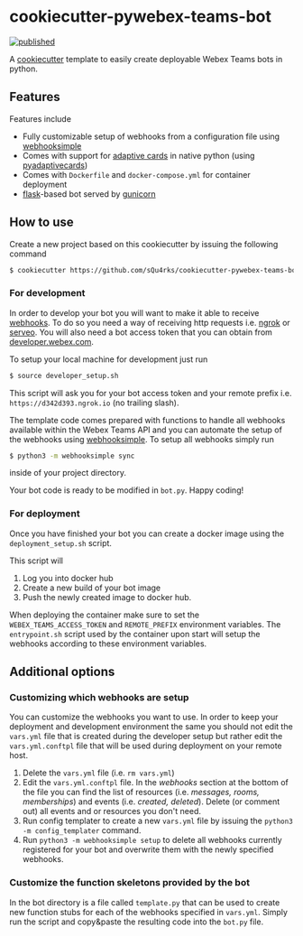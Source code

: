 # cookiecutter-pywebex-teams-bot

[![published](https://static.production.devnetcloud.com/codeexchange/assets/images/devnet-published.svg)](https://developer.cisco.com/codeexchange/github/repo/sQu4rks/cookiecutter-pywebex-teams-bot)

A [cookiecutter](https://github.com/cookiecutter/cookiecutter) template to easily create deployable Webex Teams bots in python. 

## Features 
Features include

* Fully customizable setup of webhooks from a configuration file using [webhooksimple](https://github.com/CiscoSE/webhooksimple)
* Comes with support for [adaptive cards](https://adaptivecards.io/) in native python (using [pyadaptivecards](https://github.com/CiscoSE/pyadaptivecards))
* Comes with `Dockerfile` and `docker-compose.yml` for container deployment
* [flask](https://github.com/pallets/flask)-based bot served by [gunicorn](https://gunicorn.org/)

## How to use

Create a new project based on this cookiecutter by issuing the following command

```bash
$ cookiecutter https://github.com/sQu4rks/cookiecutter-pywebex-teams-bot
```

### For development
In order to develop your bot you will want to make it able to receive [webhooks](https://developer.webex.com/docs/api/guides/webhooks). To do so you need a way of receiving http requests i.e. [ngrok](https://ngrok.com/) or [serveo](http://serveo.net/). You will also need a bot access token that you can obtain from [developer.webex.com](https://developer.webex.com). 

To setup your local machine for development just run 

```bash
$ source developer_setup.sh
```

This script will ask you for your bot access token and your remote prefix i.e. `https://d342d393.ngrok.io` (no trailing slash). 

The template code comes prepared with functions to handle all webhooks available within the Webex Teams API and you can automate the setup of the webhooks using [webhooksimple](https://github.com/CiscoSE/webhooksimple). To setup all webhooks simply run

```bash
$ python3 -m webhooksimple sync
```
inside of your project directory. 

Your bot code is ready to be modified in `bot.py`. Happy coding!

### For deployment
Once you have finished your bot you can create a docker image using the `deployment_setup.sh` script. 

This script will 

1. Log you into docker hub
2. Create a new build of your bot image
3. Push the newly created image to docker hub. 

When deploying the container make sure to set the `WEBEX_TEAMS_ACCESS_TOKEN` and `REMOTE_PREFIX` environment variables. The `entrypoint.sh` script used by the container upon start will setup the webhooks according to these environment variables. 

## Additional options

### Customizing which webhooks are setup
You can customize the webhooks you want to use. In order to keep your deployment and development environment the same you should not edit the `vars.yml` file that is created during the developer setup but rather edit the `vars.yml.conftpl` file that will be used during deployment on your remote host. 

1. Delete the `vars.yml` file (i.e. `rm vars.yml`)
2. Edit the `vars.yml.conftpl` file. In the *webhooks* section at the bottom of the file you can find the list of resources (i.e. *messages, rooms, memberships*) and events (i.e. *created, deleted*). Delete (or comment out) all events and or resources you don't need.
3. Run config templater to create a new `vars.yml` file by issuing the `python3 -m config_templater` command. 
4. Run `python3 -m webhooksimple setup` to delete all webhooks currently registered for your bot and overwrite them with the newly specified webhooks.

### Customize the function skeletons provided by the bot

In the bot directory is a file called `template.py` that can be used to create new function stubs for each of the webhooks specified in `vars.yml`. Simply run the script and copy&paste the resulting code into the `bot.py` file. 
